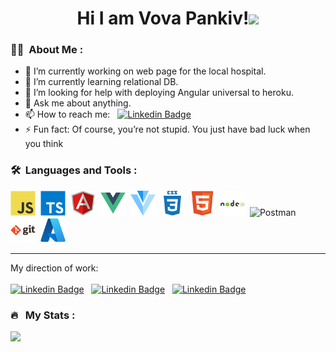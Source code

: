 <h1 align="center">Hi I am Vova Pankiv!<img src="https://media.giphy.com/media/hvRJCLFzcasrR4ia7z/giphy.gif" width="40"></h1>

### :woman_technologist: &nbsp;About Me :

- 🔭 I’m currently working on web page for the local hospital.
- 🌱 I’m currently learning relational DB.
- 🤔 I’m looking for help with deploying Angular universal to heroku.
- 💬 Ask me about anything.
- 📫 How to reach me: &nbsp; [![Linkedin Badge](https://img.shields.io/badge/-pankiv-blue?style=flat&logo=Linkedin&logoColor=white)](https://www.linkedin.com/in/volodymyr-pankiv-3905bb167)
- ⚡ Fun fact: Of course, you’re not stupid. You just have bad luck when you think

### 🛠 &nbsp;Languages and Tools :

<p>
<img src="https://github.com/devicons/devicon/blob/master/icons/javascript/javascript-original.svg" title="JavaScript" alt="JavaScript" width="40" height="40"/>&nbsp;
<img src="https://github.com/devicons/devicon/blob/master/icons/typescript/typescript-original.svg" title="TypeScript" alt="TypeScript" width="40" height="40"/>&nbsp;
<img src="https://github.com/devicons/devicon/blob/master/icons/angularjs/angularjs-original.svg" title="Angular" alt="Angular" width="40" height="40"/>&nbsp;
<img src="https://github.com/devicons/devicon/blob/master/icons/vuejs/vuejs-original.svg" title="Vue" alt="Vue" width="40" height="40"/>&nbsp;
<img src="https://github.com/devicons/devicon/blob/master/icons/vuetify/vuetify-original.svg" title="Vuetify" alt="Vuetify" width="40" height="40"/>&nbsp;
<img src="https://github.com/devicons/devicon/blob/master/icons/css3/css3-plain-wordmark.svg"  title="CSS3" alt="CSS" width="40" height="40"/>&nbsp;
<img src="https://github.com/devicons/devicon/blob/master/icons/html5/html5-original.svg" title="HTML5" alt="HTML" width="40" height="40"/>&nbsp;
<img src="https://github.com/devicons/devicon/blob/master/icons/nodejs/nodejs-original-wordmark.svg" title="NodeJS" alt="NodeJS" width="40" height="40"/>&nbsp;
<img src="https://www.vectorlogo.zone/logos/getpostman/getpostman-icon.svg" title="Postman"  alt="Postman" width="40" height="40"/>&nbsp;
<img src="https://github.com/devicons/devicon/blob/master/icons/git/git-original-wordmark.svg" title="Git" **alt="Git" width="40" height="40"/>&nbsp;
<img src="https://github.com/devicons/devicon/blob/master/icons/azure/azure-original.svg" title="Azure" **alt="Azure" width="40" height="40"/>&nbsp;
</p>

---
My direction of work: <br /> <br />
  [![Linkedin Badge](https://img.shields.io/badge/Front-end-brightgreen?style=for-the-badge&logo=googlechrome)](https://github.com/Frontend-direction) &nbsp;
  [![Linkedin Badge](https://img.shields.io/badge/Back-end-orange?style=for-the-badge&logo=nodedotjs)](https://github.com/Back-direction) &nbsp;
  [![Linkedin Badge](https://img.shields.io/badge/CI-CD-blue?style=for-the-badge&logo=azurepipelines)](https://github.com/CI-CD-direction) &nbsp;


### 🔥 &nbsp; My Stats :
<img src="https://github-readme-stats.vercel.app/api?username=vovapankiw&&show_icons=true&title_color=ffffff&icon_color=bb2acf&text_color=daf7dc&bg_color=151515" >
